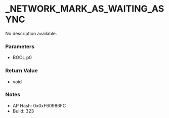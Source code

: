 # _NETWORK_MARK_AS_WAITING_ASYNC

No description available.

### Parameters
* BOOL p0

### Return Value
* void

### Notes
* AP Hash: 0x0xF60986FC
* Build: 323

